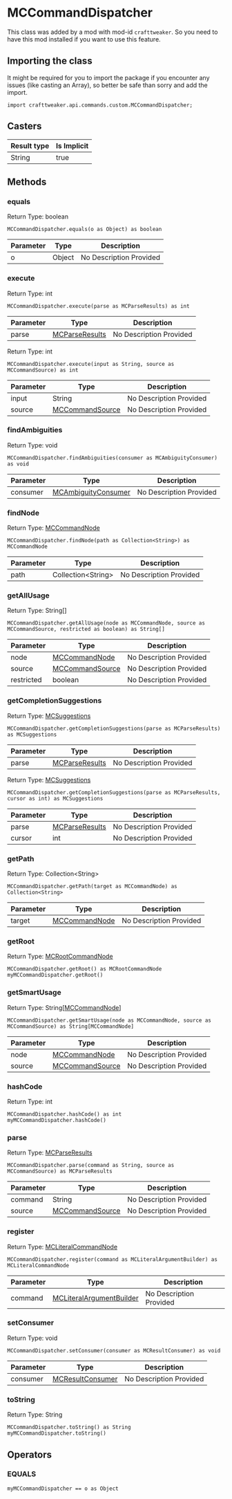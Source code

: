 # MCCommandDispatcher

This class was added by a mod with mod-id `crafttweaker`. So you need to have this mod installed if you want to use this feature.

## Importing the class

It might be required for you to import the package if you encounter any issues (like casting an Array), so better be safe than sorry and add the import.
```zenscript
import crafttweaker.api.commands.custom.MCCommandDispatcher;
```


## Casters

| Result type | Is Implicit |
|-------------|-------------|
| String | true |

## Methods

### equals

Return Type: boolean

```zenscript
MCCommandDispatcher.equals(o as Object) as boolean
```
| Parameter | Type | Description |
|-----------|------|-------------|
| o | Object | No Description Provided |
### execute

Return Type: int

```zenscript
MCCommandDispatcher.execute(parse as MCParseResults) as int
```
| Parameter | Type | Description |
|-----------|------|-------------|
| parse | [MCParseResults](/vanilla/api/commands/custom/MCParseResults) | No Description Provided |
Return Type: int

```zenscript
MCCommandDispatcher.execute(input as String, source as MCCommandSource) as int
```
| Parameter | Type | Description |
|-----------|------|-------------|
| input | String | No Description Provided |
| source | [MCCommandSource](/vanilla/api/commands/custom/MCCommandSource) | No Description Provided |
### findAmbiguities

Return Type: void

```zenscript
MCCommandDispatcher.findAmbiguities(consumer as MCAmbiguityConsumer) as void
```
| Parameter | Type | Description |
|-----------|------|-------------|
| consumer | [MCAmbiguityConsumer](/vanilla/api/commands/custom/MCAmbiguityConsumer) | No Description Provided |
### findNode

Return Type: [MCCommandNode](/vanilla/api/commands/custom/MCCommandNode)

```zenscript
MCCommandDispatcher.findNode(path as Collection<String>) as MCCommandNode
```
| Parameter | Type | Description |
|-----------|------|-------------|
| path | Collection&lt;String&gt; | No Description Provided |
### getAllUsage

Return Type: String[]

```zenscript
MCCommandDispatcher.getAllUsage(node as MCCommandNode, source as MCCommandSource, restricted as boolean) as String[]
```
| Parameter | Type | Description |
|-----------|------|-------------|
| node | [MCCommandNode](/vanilla/api/commands/custom/MCCommandNode) | No Description Provided |
| source | [MCCommandSource](/vanilla/api/commands/custom/MCCommandSource) | No Description Provided |
| restricted | boolean | No Description Provided |
### getCompletionSuggestions

Return Type: [MCSuggestions](/vanilla/api/commands/custom/MCSuggestions)

```zenscript
MCCommandDispatcher.getCompletionSuggestions(parse as MCParseResults) as MCSuggestions
```
| Parameter | Type | Description |
|-----------|------|-------------|
| parse | [MCParseResults](/vanilla/api/commands/custom/MCParseResults) | No Description Provided |
Return Type: [MCSuggestions](/vanilla/api/commands/custom/MCSuggestions)

```zenscript
MCCommandDispatcher.getCompletionSuggestions(parse as MCParseResults, cursor as int) as MCSuggestions
```
| Parameter | Type | Description |
|-----------|------|-------------|
| parse | [MCParseResults](/vanilla/api/commands/custom/MCParseResults) | No Description Provided |
| cursor | int | No Description Provided |
### getPath

Return Type: Collection&lt;String&gt;

```zenscript
MCCommandDispatcher.getPath(target as MCCommandNode) as Collection<String>
```
| Parameter | Type | Description |
|-----------|------|-------------|
| target | [MCCommandNode](/vanilla/api/commands/custom/MCCommandNode) | No Description Provided |
### getRoot

Return Type: [MCRootCommandNode](/vanilla/api/commands/custom/MCRootCommandNode)

```zenscript
MCCommandDispatcher.getRoot() as MCRootCommandNode
myMCCommandDispatcher.getRoot()
```
### getSmartUsage

Return Type: String[[MCCommandNode](/vanilla/api/commands/custom/MCCommandNode)]

```zenscript
MCCommandDispatcher.getSmartUsage(node as MCCommandNode, source as MCCommandSource) as String[MCCommandNode]
```
| Parameter | Type | Description |
|-----------|------|-------------|
| node | [MCCommandNode](/vanilla/api/commands/custom/MCCommandNode) | No Description Provided |
| source | [MCCommandSource](/vanilla/api/commands/custom/MCCommandSource) | No Description Provided |
### hashCode

Return Type: int

```zenscript
MCCommandDispatcher.hashCode() as int
myMCCommandDispatcher.hashCode()
```
### parse

Return Type: [MCParseResults](/vanilla/api/commands/custom/MCParseResults)

```zenscript
MCCommandDispatcher.parse(command as String, source as MCCommandSource) as MCParseResults
```
| Parameter | Type | Description |
|-----------|------|-------------|
| command | String | No Description Provided |
| source | [MCCommandSource](/vanilla/api/commands/custom/MCCommandSource) | No Description Provided |
### register

Return Type: [MCLiteralCommandNode](/vanilla/api/commands/custom/MCLiteralCommandNode)

```zenscript
MCCommandDispatcher.register(command as MCLiteralArgumentBuilder) as MCLiteralCommandNode
```
| Parameter | Type | Description |
|-----------|------|-------------|
| command | [MCLiteralArgumentBuilder](/vanilla/api/commands/custom/MCLiteralArgumentBuilder) | No Description Provided |
### setConsumer

Return Type: void

```zenscript
MCCommandDispatcher.setConsumer(consumer as MCResultConsumer) as void
```
| Parameter | Type | Description |
|-----------|------|-------------|
| consumer | [MCResultConsumer](/vanilla/api/commands/custom/MCResultConsumer) | No Description Provided |
### toString

Return Type: String

```zenscript
MCCommandDispatcher.toString() as String
myMCCommandDispatcher.toString()
```

## Operators

### EQUALS

```zenscript
myMCCommandDispatcher == o as Object
```



